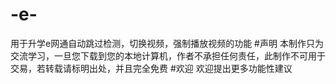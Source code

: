 # -e-
用于升学e网通自动跳过检测，切换视频，强制播放视频的功能
#声明
本制作只为交流学习，一旦您下载到您的本地计算机，作者不承担任何责任，此制作不可用于交易，若转载请标明出处，并且完全免费
#欢迎
欢迎提出更多功能性建议
